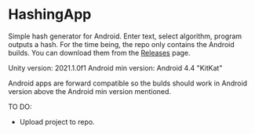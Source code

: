 # HashingApp
Simple hash generator for Android. Enter text, select algorithm, program outputs a hash.
For the time being, the repo only contains the Android builds. You can download them from the [Releases](https://github.com/Demkeys/HashingApp/releases) page.

Unity version: 2021.1.0f1
Android min version: Android 4.4 "KitKat"

Android apps are forward compatible so the bulds should work in Android version above the Android min version mentioned.

TO DO:
- Upload project to repo.
